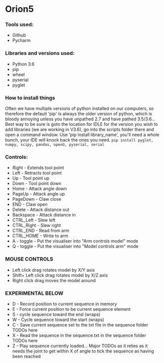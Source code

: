 # Orion5

### Tools used:
* Github
* Pycharm

### Libraries and versions used:
* Python 3.6
* pip
* wheel
* pyserial
* pyglet

### How to install things
Often we have multiple versions of python installed on our computers, so therefore the default 'pip' is always the
older version of python, which is bloody annoying unless you have unpathed 2.7 and have pathed 3.5/3.6... Best
way to be sure is goto the location for IDLE for the version you wish to add libraries (we are working in V3.6),
go into the scripts folder there and open a command window. Use 'pip install library_name', you'll need a whole bunch,
your IDE will knock back the ones you need.
`pip install pyglet, numpy, scipy, pandas, openG, pyserial, serial`

### Controls:
* Right - Extends tool point
* Left - Retracts tool point
* Up - Tool point up
* Down - Tool point down
* Home - Attack angle down
* PageUp - Attack angle up
* PageDown - Claw close
* END - Claw open
* Delete - Attack distance out
* Backspace - Attack distance in
* CTRL_Left - Slew left
* CTRL_Right - Slew right
* CTRL_END - Read from arm
* CTRL_HOME - Write to arm
* A - toggle - Put the visualiser into "Arm controls model" mode
* Q - toggle - Put the visualiser into "Model controls arm" mode

### MOUSE CONTROLS
* Left click drag rotates model by X/Y axis
* Shift+ Left click drag rotates model by X/Z axis
* Right click drag moves the model around

### EXPERIMENTAL BELOW
* D - Record position to current sequence in memory
* E - Force current position to be current sequence element
* S - cycle sequence toward the end (wraps)
* W - Cycle sequence toward the start (wraps)
* C - Save current sequence set to the txt file in the sequence folder TODOs here
* X - Read the sequence in the sequence.txt in the sequence folder TODOs here
* Z - Play sequence currently loaded... Major TODOs as it relies as it needs the joint to get within X of angle to tick the sequence as having been reached

